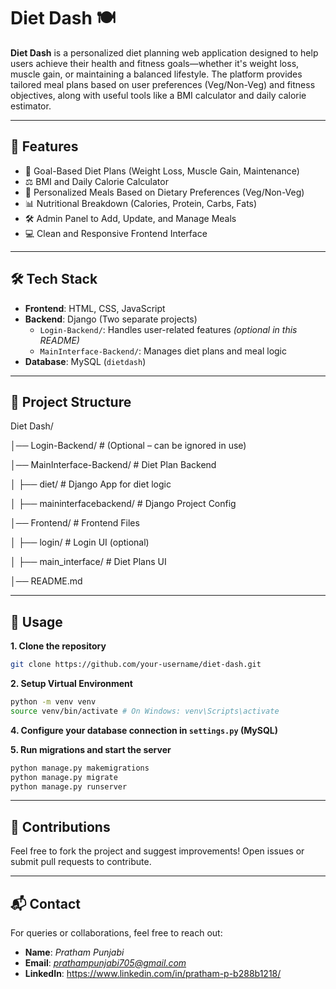 # Diet Dash 🍽️

**Diet Dash** is a personalized diet planning web application designed to help users achieve their health and fitness goals—whether it's weight loss, muscle gain, or maintaining a balanced lifestyle. The platform provides tailored meal plans based on user preferences (Veg/Non-Veg) and fitness objectives, along with useful tools like a BMI calculator and daily calorie estimator.

---

## 🌟 Features

- 🎯 Goal-Based Diet Plans (Weight Loss, Muscle Gain, Maintenance)
- ⚖️ BMI and Daily Calorie Calculator
- 🥗 Personalized Meals Based on Dietary Preferences (Veg/Non-Veg)
- 📊 Nutritional Breakdown (Calories, Protein, Carbs, Fats)
- 🛠️ Admin Panel to Add, Update, and Manage Meals
- 💻 Clean and Responsive Frontend Interface

---

## 🛠️ Tech Stack

- **Frontend**: HTML, CSS, JavaScript
- **Backend**: Django (Two separate projects)
  - `Login-Backend/`: Handles user-related features *(optional in this README)*
  - `MainInterface-Backend/`: Manages diet plans and meal logic
- **Database**: MySQL (`dietdash`)

---

## 📁 Project Structure
Diet Dash/

│── Login-Backend/ # (Optional – can be ignored in use)

│── MainInterface-Backend/ # Diet Plan Backend

│ ├── diet/ # Django App for diet logic

│ ├── maininterfacebackend/ # Django Project Config

│── Frontend/ # Frontend Files

│ ├── login/ # Login UI (optional)

│ ├── main_interface/ # Diet Plans UI

│── README.md

---

## 📌 Usage

**1. Clone the repository**  

``` bash
git clone https://github.com/your-username/diet-dash.git
```

**2. Setup Virtual Environment**

```bash
python -m venv venv
source venv/bin/activate # On Windows: venv\Scripts\activate
```


**4. Configure your database connection in `settings.py` (MySQL)**

**5. Run migrations and start the server**  

```bash
python manage.py makemigrations
python manage.py migrate
python manage.py runserver
```

---

## 🙌 Contributions

Feel free to fork the project and suggest improvements! Open issues or submit pull requests to contribute.

---

## 📬 Contact

For queries or collaborations, feel free to reach out:

- **Name**: *Pratham Punjabi*
- **Email**: *prathampunjabi705@gmail.com*
- **LinkedIn**: https://www.linkedin.com/in/pratham-p-b288b1218/




